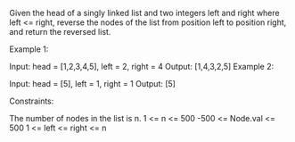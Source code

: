 Given the head of a singly linked list and two integers left and right where left <= right, reverse the nodes of the list from position left to position right, and return the reversed list.

Example 1:


Input: head = [1,2,3,4,5], left = 2, right = 4
Output: [1,4,3,2,5]
Example 2:

Input: head = [5], left = 1, right = 1
Output: [5]


Constraints:

The number of nodes in the list is n.
1 <= n <= 500
-500 <= Node.val <= 500
1 <= left <= right <= n